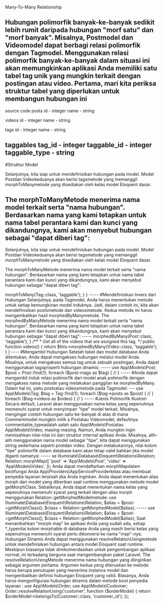 Many-To-Many Relationship

Hubungan polimorfik banyak-ke-banyak sedikit lebih rumit daripada hubungan "morf satu" dan "morf banyak". Misalnya, Postmodel dan Videomodel dapat berbagi relasi polimorfik dengan Tagmodel. Menggunakan relasi polimorfik banyak-ke-banyak dalam situasi ini akan memungkinkan aplikasi Anda memiliki satu tabel tag unik yang mungkin terkait dengan postingan atau video. Pertama, mari kita periksa struktur tabel yang diperlukan untuk membangun hubungan ini
------
source code
posts
    id - integer
    name - string

videos
    id - integer
    name - string

tags
    id - integer
    name - string

taggables
    tag_id - integer
    taggable_id - integer
    taggable_type - string
------
#Struktur Model

Selanjutnya, kita siap untuk mendefinisikan hubungan pada model. Model Postdan Videokeduanya akan berisi tagsmetode yang memanggil morphToManymetode yang disediakan oleh kelas model Eloquent dasar.

The morphToManyMetode menerima nama model terkait serta "nama hubungan". Berdasarkan nama yang kami tetapkan untuk nama tabel perantara kami dan kunci yang dikandungnya, kami akan menyebut hubungan sebagai "dapat diberi tag":
-----
Selanjutnya, kita siap untuk mendefinisikan hubungan pada model. Model Postdan Videokeduanya akan berisi tagsmetode yang memanggil morphToManymetode yang disediakan oleh kelas model Eloquent dasar.

The morphToManyMetode menerima nama model terkait serta "nama hubungan". Berdasarkan nama yang kami tetapkan untuk nama tabel perantara kami dan kunci yang dikandungnya, kami akan menyebut hubungan sebagai "dapat diberi tag":

<?php

namespace App\Models;

use Illuminate\Database\Eloquent\Model;

class Post extends Model
{
    /**
     * Get all of the tags for the post.
     */
    public function tags()
    {
        return $this->morphToMany(Tag::class, 'taggable');
    }
}
-----
#Mendefinisikan Invers dari Hubungan
Selanjutnya, pada Tagmodel, Anda harus menentukan metode untuk setiap kemungkinan model induknya. Jadi, dalam contoh ini, kita akan mendefinisikan postsmetode dan videosmetode. Kedua metode ini harus mengembalikan hasil morphedByManymetode.

The morphedByManyMetode menerima nama model terkait serta "nama hubungan". Berdasarkan nama yang kami tetapkan untuk nama tabel perantara kami dan kunci yang dikandungnya, kami akan menyebut hubungan sebagai "dapat diberi tag":
-----
<?php

namespace App\Models;

use Illuminate\Database\Eloquent\Model;

class Tag extends Model
{
    /**
     * Get all of the posts that are assigned this tag.
     */
    public function posts()
    {
        return $this->morphedByMany(Post::class, 'taggable');
    }

    /**
     * Get all of the videos that are assigned this tag.
     */
    public function videos()
    {
        return $this->morphedByMany(Video::class, 'taggable');
    }
}
----
#Mengambil Hubungan
Setelah tabel dan model database Anda ditentukan, Anda dapat mengakses hubungan melalui model Anda. Misalnya, untuk mengakses semua tag untuk sebuah postingan, Anda dapat menggunakan tagsproperti hubungan dinamis:
-----
use App\Models\Post;

$post = Post::find(1);

foreach ($post->tags as $tag) {
    //
}
-----
#Anda dapat mengambil induk relasi polimorfik dari model anak polimorfik dengan mengakses nama metode yang melakukan panggilan ke morphedByMany. Dalam hal ini, yaitu postsatau videosmetode pada Tagmodel:
---
use App\Models\Tag;

$tag = Tag::find(1);

foreach ($tag->posts as $post) {
    //
}

foreach ($tag->videos as $video) {
    //
}
-----
#Jenis Polimorfik Kustom
Secara default, Laravel akan menggunakan nama kelas yang sepenuhnya memenuhi syarat untuk menyimpan "tipe" model terkait. Misalnya, mengingat contoh hubungan satu-ke-banyak di atas di mana Commentmodel mungkin milik a Postatau Videomodel, defaultnya commentable_typeadalah salah satu App\Models\Postatau App\Models\Video, masing-masing. Namun, Anda mungkin ingin memisahkan nilai-nilai ini dari struktur internal aplikasi Anda.

Misalnya, alih-alih menggunakan nama model sebagai "tipe", kita dapat menggunakan string sederhana seperti postdan video. Dengan melakukannya, nilai kolom "tipe" polimorfik dalam database kami akan tetap valid bahkan jika model diganti namanya:
-----
se Illuminate\Database\Eloquent\Relations\Relation;

Relation::morphMap([
    'post' => 'App\Models\Post',
    'video' => 'App\Models\Video',
]);
Anda dapat mendaftarkan morphMapdalam bootfungsi Anda App\Providers\AppServiceProviderkelas atau membuat penyedia layanan terpisah jika Anda inginkan.

Anda dapat menentukan alias morph dari model yang diberikan saat runtime menggunakan metode model getMorphClass. Sebaliknya, Anda dapat menentukan nama kelas yang sepenuhnya memenuhi syarat yang terkait dengan alias morph menggunakan Relation::getMorphedModelmetode:

use Illuminate\Database\Eloquent\Relations\Relation;

$alias = $post->getMorphClass();

$class = Relation::getMorphedModel($alias);
-----
use Illuminate\Database\Eloquent\Relations\Relation;

$alias = $post->getMorphClass();

$class = Relation::getMorphedModel($alias);

Saat menambahkan "morph map" ke aplikasi Anda yang sudah ada, setiap *_typenilai kolom morphable di database Anda yang masih berisi kelas yang sepenuhnya memenuhi syarat perlu dikonversi ke nama "map"-nya.


Hubungan Dinamis
Anda dapat menggunakan resolveRelationUsingmetode untuk mendefinisikan hubungan antara model Eloquent saat runtime. Meskipun biasanya tidak direkomendasikan untuk pengembangan aplikasi normal, ini terkadang berguna saat mengembangkan paket Laravel.

The resolveRelationUsingMetode menerima nama hubungan yang diinginkan sebagai argumen pertama. Argumen kedua yang diteruskan ke metode harus berupa penutupan yang menerima instance model dan mengembalikan definisi hubungan Eloquent yang valid. Biasanya, Anda harus mengonfigurasi hubungan dinamis dalam metode boot penyedia layanan :

use App\Models\Order;
use App\Models\Customer;

Order::resolveRelationUsing('customer', function ($orderModel) {
    return $orderModel->belongsTo(Customer::class, 'customer_id');
});


